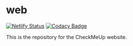 # web

[![Netlify Status](https://api.netlify.com/api/v1/badges/91b72964-6015-4726-81d1-5b132b898ea1/deploy-status)](https://app.netlify.com/sites/checkmeup/deploys)
[![Codacy Badge](https://app.codacy.com/project/badge/Grade/2bd546252d3e417c96ed2fcac4f5d2a2)](https://app.codacy.com/gh/checkmeup/web/dashboard?utm_source=gh&utm_medium=referral&utm_content=&utm_campaign=Badge_grade)

This is the repository for the CheckMeUp website.

